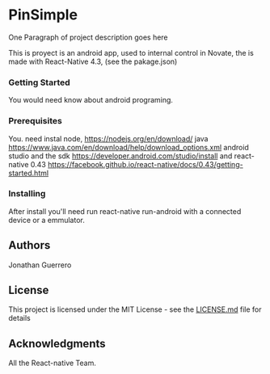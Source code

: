 # PinSimple

One Paragraph of project description goes here

This is proyect is an android app, used to internal control in Novate, the is made with React-Native 4.3, (see the pakage.json)

### Getting Started

You would need know about android programing.

### Prerequisites

You. need instal node, https://nodejs.org/en/download/
java https://www.java.com/en/download/help/download_options.xml
android studio and the sdk https://developer.android.com/studio/install
and react-native 0.43 https://facebook.github.io/react-native/docs/0.43/getting-started.html


### Installing
After install you'll need run react-native run-android with a connected device or a emmulator. 

## Authors

Jonathan Guerrero

## License

This project is licensed under the MIT License - see the [LICENSE.md](LICENSE.md) file for details

## Acknowledgments

All the React-native Team.